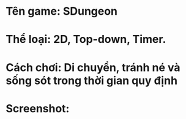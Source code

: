 # Tên game: SDungeon
# Thể loại: 2D, Top-down, Timer.
# Cách chơi: Di chuyển, tránh né và sống sót trong thời gian quy định
# Screenshot: 
